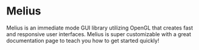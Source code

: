 # Melius
 Melius is an immediate mode GUI library utilizing OpenGL that creates fast and responsive user interfaces. Melius is super customizable with a great documentation page to teach you how to get started quickly!
